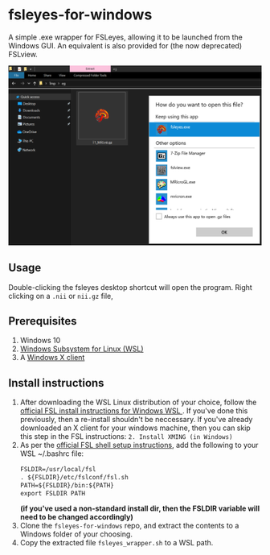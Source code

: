 # fsleyes-for-windows
A simple .exe wrapper for FSLeyes, allowing it to be launched from the Windows GUI. An equivalent is also provided for (the now deprecated) FSLview.

![](https://github.com/PichardRarker/fsleyes-for-windows/blob/master/fsleyes-for-windows.png)

 ## Usage
 Double-clicking the fsleyes desktop shortcut will open the program. Right clicking on a `.nii` or `nii.gz` file, 


## Prerequisites
   1. Windows 10
   2. [Windows Subsystem for Linux (WSL)](https://docs.microsoft.com/en-us/windows/wsl/install-win10)
   3. A [Windows X client](https://superuser.com/questions/99303/what-are-my-x-client-options-for-ms-windows)
   
## Install instructions
   1. After downloading the WSL Linux distribution of your choice, follow the [official FSL install instructions for Windows WSL ](https://fsl.fmrib.ox.ac.uk/fsl/fslwiki/FslInstallation/Windows). If you've done this previously, then a re-install shouldn't be neccessary. If you've already downloaded an X client for your windows machine, then you can skip this step in the FSL instructions: `2. Install XMING (in Windows)`
   2. As per the [official FSL shell setup instructions](https://fsl.fmrib.ox.ac.uk/fsl/fslwiki/FslInstallation/ShellSetup), add the following to your WSL ~/.bashrc file:
      ```
      FSLDIR=/usr/local/fsl
      . ${FSLDIR}/etc/fslconf/fsl.sh
      PATH=${FSLDIR}/bin:${PATH}
      export FSLDIR PATH
      ```
      **(if you've used a non-standard install dir, then the FSLDIR variable will need to be changed accordingly)**
   3. Clone the `fsleyes-for-windows` repo, and extract the contents to a Windows folder of your choosing. 
   4. Copy the extracted file `fsleyes_wrapper.sh` to a WSL path. 
   

